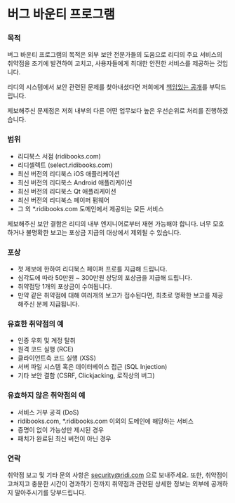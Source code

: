 # 버그 바운티 프로그램

### 목적

버그 바운티 프로그램의 목적은 외부 보안 전문가들의 도움으로 리디의 주요 서비스의 취약점을 조기에 발견하여 고치고, 사용자들에게 최대한 안전한 서비스를 제공하는 것입니다.

리디의 시스템에서 보안 관련된 문제를 찾아내셨다면 저희에게 [책임있는 공개](https://en.wikipedia.org/wiki/Responsible_disclosure)를 부탁드립니다.

제보해주신 문제점은 저희 내부의 다른 어떤 업무보다 높은 우선순위로 처리를 진행하겠습니다.


### 범위

- 리디북스 서점 (ridibooks.com)
- 리디셀렉트 (select.ridibooks.com)
- 최신 버전의 리디북스 iOS 애플리케이션
- 최신 버전의 리디북스 Android 애플리케이션
- 최신 버전의 리디북스 Qt 애플리케이션
- 최신 버전의 리디북스 페이퍼 펌웨어
- 그 외 *.ridibooks.com 도메인에서 제공되는 모든 서비스

제보해주신 보안 결함은 리디의 내부 엔지니어로부터 재현 가능해야 합니다. 너무 모호하거나 불명확한 보고는 포상금 지급의 대상에서 제외될 수 있습니다.

### 포상

- 첫 제보에 한하여 리디북스 페이퍼 프로를 지급해 드립니다.
- 심각도에 따라 50만원 ~ 300만원 상당의 포상금을 지급해 드립니다.
- 취약점당 1개의 포상금이 수여됩니다.
- 만약 같은 취약점에 대해 여러개의 보고가 접수된다면, 최초로 명확한 보고를 제공해주신 분께 지급됩니다.

### 유효한 취약점의 예

- 인증 우회 및 계정 탈취
- 원격 코드 실행 (RCE)
- 클라이언트측 코드 실행 (XSS)
- 서버 파일 시스템 혹은 데이터베이스 접근 (SQL Injection)
- 기타 보안 결함 (CSRF, Clickjacking, 로직상의 버그)

### 유효하지 않은 취약점의 예

- 서비스 거부 공격 (DoS)
- ridibooks.com, *.ridibooks.com 이외의 도메인에 해당하는 서비스
- 증명이 없이 가능성만 제시된 경우
- 패치가 완료된 최신 버전이 아닌 경우

### 연락

취약점 보고 및 기타 문의 사항은 security@ridi.com 으로 보내주세요.
또한, 취약점이 고쳐지고 충분한 시간이 경과하기 전까지 취약점과 관련된 상세한 정보는 외부에 공개하지 말아주시기를 당부드립니다.
